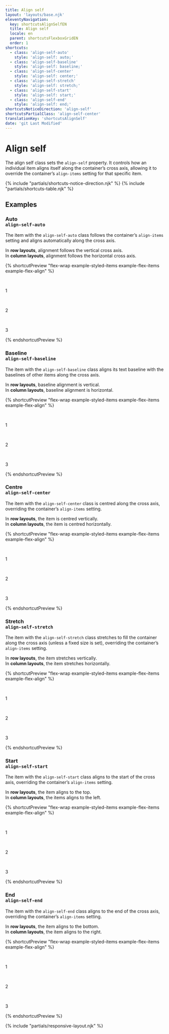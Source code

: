 ```yaml
---
title: Align self
layout: 'layouts/base.njk'
eleventyNavigation:
  key: shortcutsAlignSelfEN
  title: Align self
  locale: en
  parent: shortcutsFlexboxGridEN
  order: 1
shortcuts:
  - class: 'align-self-auto'
    style: 'align-self: auto;'
  - class: 'align-self-baseline'
    style: 'align-self: baseline;'
  - class: 'align-self-center'
    style: 'align-self: center;'
  - class: 'align-self-stretch'
    style: 'align-self: stretch;'
  - class: 'align-self-start'
    style: 'align-self: start;'
  - class: 'align-self-end'
    style: 'align-self: end;'
shortcutsNoticeDirection: 'align-self'
shortcutsPartialClass: 'align-self-center'
translationKey: 'shortcutsAlignSelf'
date: 'git Last Modified'
---
```


# Align self

The align self class sets the `align-self` property. It controls how an individual item aligns itself along the container’s cross axis, allowing it to override the container’s `align-items` setting for that specific item.

{% include "partials/shortcuts-notice-direction.njk" %}
{% include "partials/shortcuts-table.njk" %}

## Examples

### Auto<br/>`align-self-auto`

The item with the `align-self-auto` class follows the container’s `align-items` setting and aligns automatically along the cross axis.

In **row layouts**, alignment follows the vertical cross axis.<br/>
In **column layouts**, alignment follows the horizontal cross axis.

{% shortcutPreview "flex-wrap example-styled-items example-flex-items example-flex-align" %}

<div class="d-flex align-items-center">
  <p>1</p>
  <p class="align-self-auto">2</p>
  <p>3</p>
</div>
{% endshortcutPreview %}

### Baseline<br/>`align-self-baseline`

The item with the `align-self-baseline` class aligns its text baseline with the baselines of other items along the cross axis.

In **row layouts**, baseline alignment is vertical.<br/>
In **column layouts**, baseline alignment is horizontal.

{% shortcutPreview "flex-wrap example-styled-items example-flex-items example-flex-align" %}

<div class="d-flex align-items-start">
  <p class="pb-800">1</p>
  <p class="align-self-baseline">2</p>
  <p class="pt-900">3</p>
</div>
{% endshortcutPreview %}

### Centre<br/>`align-self-center`

The item with the `align-self-center` class is centred along the cross axis, overriding the container’s `align-items` setting.

In **row layouts**, the item is centred vertically.<br/>
In **column layouts**, the item is centred horizontally.

{% shortcutPreview "flex-wrap example-styled-items example-flex-items example-flex-align" %}

<div class="d-flex align-items-end">
  <p>1</p>
  <p class="align-self-center">2</p>
  <p>3</p>
</div>
{% endshortcutPreview %}

### Stretch<br/>`align-self-stretch`

The item with the `align-self-stretch` class stretches to fill the container along the cross axis (unless a fixed size is set), overriding the container’s `align-items` setting.

In **row layouts**, the item stretches vertically.<br/>
In **column layouts**, the item stretches horizontally.

{% shortcutPreview "flex-wrap example-styled-items example-flex-items example-flex-align" %}

<div class="d-flex align-items-center">
  <p>1</p>
  <p class="align-self-stretch">2</p>
  <p>3</p>
</div>
{% endshortcutPreview %}

### Start<br/>`align-self-start`

The item with the `align-self-start` class aligns to the start of the cross axis, overriding the container’s `align-items` setting.

In **row layouts**, the item aligns to the top.<br/>
In **column layouts**, the items aligns to the left.

{% shortcutPreview "flex-wrap example-styled-items example-flex-items example-flex-align" %}

<div class="d-flex align-items-center">
  <p>1</p>
  <p class="align-self-start">2</p>
  <p>3</p>
</div>
{% endshortcutPreview %}

### End<br/>`align-self-end`

The item with the `align-self-end` class aligns to the end of the cross axis, overriding the container’s `align-items` setting.

In **row layouts**, the item aligns to the bottom.<br/>
In **column layouts**, the item aligns to the right.

{% shortcutPreview "flex-wrap example-styled-items example-flex-items example-flex-align" %}

<div class="d-flex align-items-center">
  <p>1</p>
  <p class="align-self-end">2</p>
  <p>3</p>
</div>
{% endshortcutPreview %}

{% include "partials/responsive-layout.njk" %}
